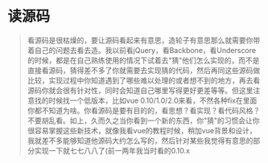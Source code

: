 # 读源码

> 看源码是很枯燥的，要让源码看起来有意思，造轮子有意思那么就需要你带着自己的问题去看去造。我以前看jQuery，看Backbone，看Underscore的时候，都是在自己熟练使用的情况下试着去"猜"他们怎么实现的，而不是直接看源码，猜得差不多了你就需要去实现猜的代码，然后再同这些源码做比较，实现过程中你知道遇到了哪些难以处理的或者想不到的地方，再去看源码你就会很有针对性，同时会知道自己哪里写得更好更差等等。但这里注意找的时候找一个低版本，比如vue 0.10/1.0/2.0来看，不然各种fix在里面你都不知道为啥。你看源码是要有目的的，看思想？看实现？看代码风格？不要胡乱看。如上，久而久之当你看到一个新的东西，你"猜"的习惯会让你很容易掌握这些新技术，就像我看vue的教程时候，稍加vue背景和设计，我就差不多能够知道他源码大约怎么写的，然后针对某些我觉得有意思的部分实现一下就七七八八了(前一两年我当时看的0.10.x

